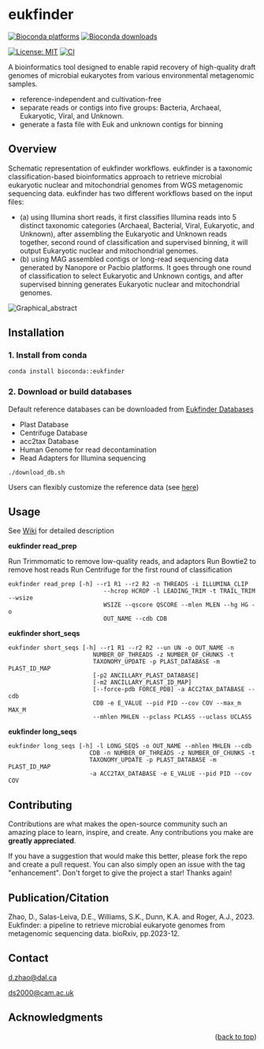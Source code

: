 # eukfinder
[![Bioconda platforms](https://img.shields.io/conda/pn/bioconda/eukfinder?style=flag)](https://anaconda.org/bioconda/eukfinder)
[![Bioconda downloads](https://img.shields.io/conda/dn/bioconda/eukfinder.svg?style=flag&label=Bioconda%20install)](https://anaconda.org/bioconda/eukfinder)

[![License: MIT](https://img.shields.io/badge/License-MIT-yellow.svg)](https://github.com/RogerLab/Eukfinder/blob/main/LICENSE.txt)
[![CI](https://github.com/RogerLab/Eukfinder/workflows/Build/badge.svg)](https://github.com/RogerLab/Eukfinder/actions)

A bioinformatics tool designed to enable rapid recovery of high-quality draft genomes of microbial eukaryotes from various environmental metagenomic samples.

- reference-independent and cultivation-free
- separate reads or contigs into five groups: Bacteria, Archaeal, Eukaryotic, Viral, and Unknown. 
- generate a fasta file with Euk and unknown contigs for binning


## Overview
Schematic representation of eukfinder workflows. eukfinder is a taxonomic classification-based bioinformatics approach to retrieve microbial eukaryotic nuclear and mitochondrial genomes from WGS metagenomic sequencing data. eukfinder has two different workflows based on the input files:

- (a) using Illumina short reads, it first classifies Illumina reads into 5 distinct taxonomic categories (Archaeal, Bacterial, Viral, Eukaryotic, and Unknown), after assembling the Eukaryotic and Unknown reads together, second round of classification and supervised binning, it will output Eukaryotic nuclear and mitochondrial genomes.
- (b) using MAG assembled contigs or long-read sequencing data generated by Nanopore or Pacbio platforms. It goes through one round of classification to select Eukaryotic and Unknown contigs, and after supervised binning generates Eukaryotic nuclear and mitochondrial genomes.

![Graphical_abstract](https://github.com/RogerLab/Eukfinder/assets/39600837/1d9e690e-be40-4255-b00a-07742219d92e)

## Installation

### 1. Install from conda

```sh
conda install bioconda::eukfinder
```

### 2. Download or build databases
 
  Default reference databases can be downloaded from [Eukfinder Databases](https://perun.biochem.dal.ca/Eukfinder/)
- Plast Database
- Centrifuge Database
- acc2tax Database 
- Human Genome for read decontamination
- Read Adapters for Illumina sequencing

```shell
./download_db.sh
```

 Users can flexibly customize the reference data (see [here](https://github.com/dzhao2019/eukfindertest/wiki/Build-a-customized-reference-database))
 

<!-- USAGE EXAMPLES -->
## Usage
See [Wiki](https://github.com/dzhao2019/eukfindertest/wiki) for detailed description

**eukfinder read_prep**

Run Trimmomatic to remove low-quality reads, and adaptors
Run Bowtie2 to remove host reads
Run Centrifuge for the first round of classification

    eukfinder read_prep [-h] --r1 R1 --r2 R2 -n THREADS -i ILLUMINA_CLIP
                               --hcrop HCROP -l LEADING_TRIM -t TRAIL_TRIM --wsize
                               WSIZE --qscore QSCORE --mlen MLEN --hg HG -o
                               OUT_NAME --cdb CDB

  
**eukfinder short_seqs**

    eukfinder short_seqs [-h] --r1 R1 --r2 R2 --un UN -o OUT_NAME -n
                            NUMBER_OF_THREADS -z NUMBER_OF_CHUNKS -t
                            TAXONOMY_UPDATE -p PLAST_DATABASE -m PLAST_ID_MAP
                            [-p2 ANCILLARY_PLAST_DATABASE]
                            [-m2 ANCILLARY_PLAST_ID_MAP]
                            [--force-pdb FORCE_PDB] -a ACC2TAX_DATABASE --cdb
                            CDB -e E_VALUE --pid PID --cov COV --max_m MAX_M
                            --mhlen MHLEN --pclass PCLASS --uclass UCLASS


**eukfinder long_seqs**

    eukfinder long_seqs [-h] -l LONG_SEQS -o OUT_NAME --mhlen MHLEN --cdb
                           CDB -n NUMBER_OF_THREADS -z NUMBER_OF_CHUNKS -t
                           TAXONOMY_UPDATE -p PLAST_DATABASE -m PLAST_ID_MAP
                           -a ACC2TAX_DATABASE -e E_VALUE --pid PID --cov COV

<!-- CONTRIBUTING -->
## Contributing

Contributions are what makes the open-source community such an amazing place to learn, inspire, and create. Any contributions you make are **greatly appreciated**.

If you have a suggestion that would make this better, please fork the repo and create a pull request. You can also simply open an issue with the tag "enhancement".
Don't forget to give the project a star! Thanks again!

<!-- Publication -->
## Publication/Citation

Zhao, D., Salas-Leiva, D.E., Williams, S.K., Dunn, K.A. and Roger, A.J., 2023. Eukfinder: a pipeline to retrieve microbial eukaryote genomes from metagenomic sequencing data. bioRxiv, pp.2023-12.


<!-- CONTACT -->
## Contact

d.zhao@dal.ca

ds2000@cam.ac.uk

<!-- ACKNOWLEDGMENTS -->
## Acknowledgments


<p align="right">(<a href="#readme-top">back to top</a>)</p>
